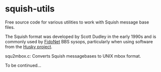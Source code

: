squish-utils
============

Free source code for various utilities to work with Squish message base
files.


The Squish format was developed by Scott Dudley in the early 1990s and is
commonly used by [FidoNet](https://en.wikipedia.org/wiki/FidoNet) BBS
sysops, particularly when using software from the [Husky
project](https://github.com/huskyproject).

squ2mbox.c: Converts Squish messagebases to UNIX mbox format.

To be continued...
